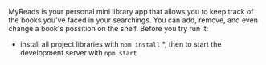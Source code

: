 ﻿ 

MyReads is your personal mini library app that allows you to keep track of the books you've faced in your searchings. You can add, remove, and even change a book's  possition on the shelf. Before you try run it:

* install all project libraries with `npm install`
*, then to start the development server with `npm start`
